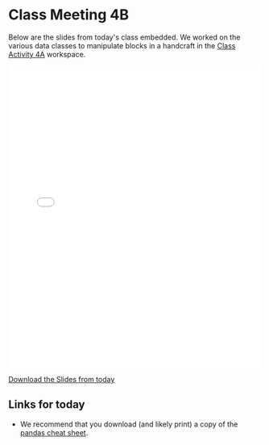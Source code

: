 # Class Meeting 4B

Below are the slides from today's class embedded.  We worked on the various data classes to manipulate blocks in a handcraft in the [Class Activity 4A](https://us.prairielearn.com/pl/course_instance/172874/assessment/2495516) workspace.

<div>
<iframe src="../../Lec08pandas.pdf" width="100%" height="600px" frameBorder="0"> </iframe>
</div>

[Download the Slides from today](https://github.com/ubc-cs/cpsc203/raw/main/files/Lec08pandas.pdf)

## Links for today

- We recommend that you download (and likely print) a copy of the [pandas cheat sheet](https://pandas.pydata.org/Pandas_Cheat_Sheet.pdf).

<!--
## Important links for today:


- [Canvas](https://canvas.ubc.ca/courses/130127)
- [PrairieLearn](https://canvas.ubc.ca/courses/130127/external_tools/48751)
- [Markdown Tutorial](https://commonmark.org/help/tutorial/)
-->
